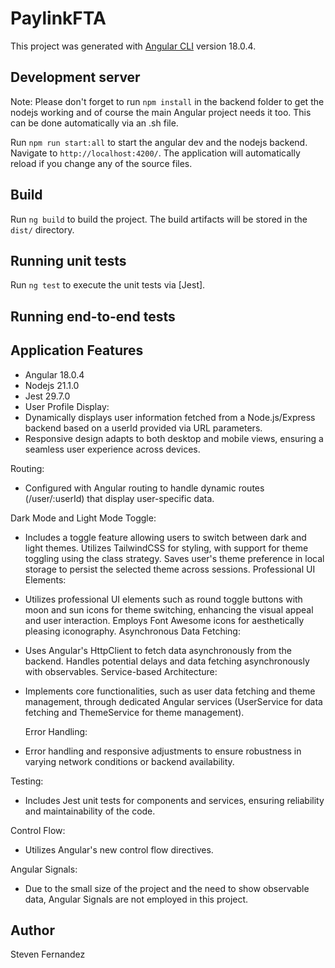# PaylinkFTA

This project was generated with [Angular CLI](https://github.com/angular/angular-cli) version 18.0.4.

## Development server

Note: Please don't forget to run `npm install` in the backend folder to get the nodejs working and of course the main Angular project needs it too. This can be done automatically via an .sh file.

Run `npm run start:all` to start the angular dev and the nodejs backend. Navigate to `http://localhost:4200/`. The application will automatically reload if you change any of the source files.

## Build

Run `ng build` to build the project. The build artifacts will be stored in the `dist/` directory.

## Running unit tests

Run `ng test` to execute the unit tests via [Jest].

## Running end-to-end tests

## Application Features

- Angular 18.0.4
- Nodejs 21.1.0
- Jest 29.7.0
- User Profile Display:
- Dynamically displays user information fetched from a Node.js/Express backend based on a userId provided via URL parameters.
- Responsive design adapts to both desktop and mobile views, ensuring a seamless user experience across devices.

Routing:

- Configured with Angular routing to handle dynamic routes (/user/:userId) that display user-specific data.

Dark Mode and Light Mode Toggle:

- Includes a toggle feature allowing users to switch between dark and light themes.
  Utilizes TailwindCSS for styling, with support for theme toggling using the class strategy.
  Saves user's theme preference in local storage to persist the selected theme across sessions.
  Professional UI Elements:

- Utilizes professional UI elements such as round toggle buttons with moon and sun icons for theme switching, enhancing the visual appeal and user interaction.
  Employs Font Awesome icons for aesthetically pleasing iconography.
  Asynchronous Data Fetching:

- Uses Angular's HttpClient to fetch data asynchronously from the backend.
  Handles potential delays and data fetching asynchronously with observables.
  Service-based Architecture:

- Implements core functionalities, such as user data fetching and theme management, through dedicated Angular services (UserService for data fetching and ThemeService for theme management).

  Error Handling:

- Error handling and responsive adjustments to ensure robustness in varying network conditions or backend availability.

Testing:

- Includes Jest unit tests for components and services, ensuring reliability and maintainability of the code.

Control Flow:

- Utilizes Angular's new control flow directives.

Angular Signals:

- Due to the small size of the project and the need to show observable data, Angular Signals are not employed in this project.

## Author

Steven Fernandez
